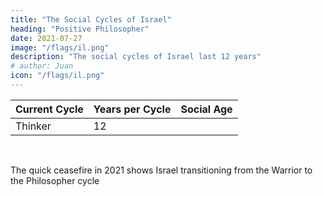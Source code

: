 ```yaml
---
title: "The Social Cycles of Israel"
heading: "Positive Philosopher"
date: 2021-07-27
image: "/flags/il.png"
description: "The social cycles of Israel last 12 years"
# author: Juan
icon: "/flags/il.png"
---
```



Current Cycle | Years per Cycle | Social Age
--- | --- | ---
Thinker  | 12 | 

<br> 

The quick ceasefire in 2021 shows Israel transitioning from the Warrior to the Philosopher cycle 
